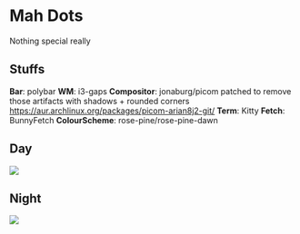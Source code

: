 # Mah Dots 

Nothing special really

## Stuffs
**Bar**:  polybar 
**WM**: i3-gaps
**Compositor**: jonaburg/picom patched to remove those artifacts with shadows + rounded corners https://aur.archlinux.org/packages/picom-arian8j2-git/
**Term**: Kitty
**Fetch**: BunnyFetch
**ColourScheme**: rose-pine/rose-pine-dawn

## Day
<img src = ../../assets/day.png />

## Night
<img src = ../../assets/night.png />



